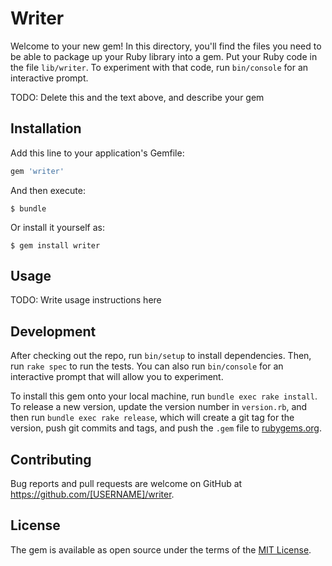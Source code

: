 # Writer

Welcome to your new gem! In this directory, you'll find the files you need to be able to package up your Ruby library into a gem. Put your Ruby code in the file `lib/writer`. To experiment with that code, run `bin/console` for an interactive prompt.

TODO: Delete this and the text above, and describe your gem

## Installation

Add this line to your application's Gemfile:

```ruby
gem 'writer'
```

And then execute:

    $ bundle

Or install it yourself as:

    $ gem install writer

## Usage

TODO: Write usage instructions here

## Development

After checking out the repo, run `bin/setup` to install dependencies. Then, run `rake spec` to run the tests. You can also run `bin/console` for an interactive prompt that will allow you to experiment.

To install this gem onto your local machine, run `bundle exec rake install`. To release a new version, update the version number in `version.rb`, and then run `bundle exec rake release`, which will create a git tag for the version, push git commits and tags, and push the `.gem` file to [rubygems.org](https://rubygems.org).

## Contributing

Bug reports and pull requests are welcome on GitHub at https://github.com/[USERNAME]/writer.


## License

The gem is available as open source under the terms of the [MIT License](http://opensource.org/licenses/MIT).

